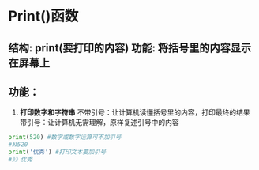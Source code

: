 # Print\(\)函数

## 结构: print\(要打印的内容\) 功能: 将括号里的内容显示在屏幕上

## 功能：

1. **打印数字和字符串** 不带引号：让计算机读懂括号里的内容，打印最终的结果 带引号：让计算机无需理解，原样复述引号中的内容

```python
print(520) #数字或数字运算可不加引号
#》》520
print('优秀') #打印文本要加引号
#》》优秀
```

  






